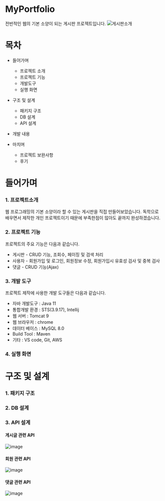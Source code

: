 # MyPortfolio
전반적인 웹의 기본 소양이 되는 게시판 프로젝트입니다.
![게시판소개](https://user-images.githubusercontent.com/75352561/182530010-2d866255-f9ce-451b-bde5-c1b40a344430.JPG)
# 목차

+ 들어가며

  + 프로젝트 소개
  + 프로젝트 기능
  + 개발도구
  + 실행 화면
  
+ 구조 및 설계
  + 패키지 구조
  + DB 설계
  + API 설계
 
+ 개발 내용

+ 마치며
  + 프로젝트 보완사항
  + 후기
# 들어가며
### 1. 프로젝트소개
웹 프로그래밍의 기본 소양이라 할 수 있는 게시판을 직접 만들어보았습니다.
독학으로 배우면서 제작한 개인 프로젝트이기 때문에 부족한점이 많아도 끝까지 완성하겠습니다.

### 2. 프로젝트 기능
프로젝트의 주요 기능은 다음과 같습니다.
  + 게시판 - CRUD 기능, 조회수, 페이징 및 검색 처리
  + 사용자 - 회원가입 및 로그인, 회원정보 수정, 회원가입시 유효성 검사 및 중복 검사
  + 댓글 - CRUD 기능(Ajax)

### 3. 개발 도구
 프로젝트 제작에 사용한 개발 도구들은 다음과 같습니다.
  + 자바 개발도구 : Java 11
  + 통합개발 환경 : STS(3.9.17), Intellij
  + 웹 서버 : Tomcat 9
  + 웹 브라우저 : chrome
  + 데이터 베이스 : MySQL 8.0
  + Build Tool : Maven
  + 기타 : VS code, Git, AWS

 ### 4. 실행 화면

# 구조 및 설계

### 1. 패키지 구조

### 2. DB 설계
### 3. API 설계

#### 게시글 관련 API
![image](https://user-images.githubusercontent.com/75352561/182540779-71443375-0cd2-454c-bf4b-8a03821025e9.png)
#### 회원 관련 API
![image](https://user-images.githubusercontent.com/75352561/182545876-480ad2ec-2882-49bf-ae14-92c679be128c.png)
#### 댓글 관련 API
![image](https://user-images.githubusercontent.com/75352561/182545920-8a6de42b-77d1-43e0-a0ef-e874fa55ebb9.png)


